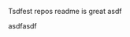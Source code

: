 Tsdfest repos readme is great asdf







asdfasdf


































































































